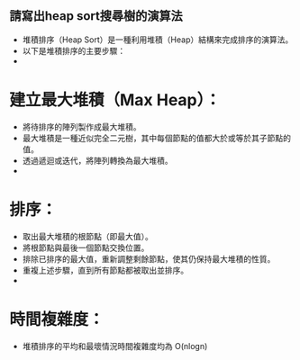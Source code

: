 ## 請寫出heap sort搜尋樹的演算法
- 堆積排序（Heap Sort）是一種利用堆積（Heap）結構來完成排序的演算法。
- 以下是堆積排序的主要步驟：
-
# 建立最大堆積（Max Heap）：
- 將待排序的陣列製作成最大堆積。
- 最大堆積是一種近似完全二元樹，其中每個節點的值都大於或等於其子節點的值。
- 透過遞迴或迭代，將陣列轉換為最大堆積。
-
# 排序：
- 取出最大堆積的根節點（即最大值）。
- 將根節點與最後一個節點交換位置。
- 排除已排序的最大值，重新調整剩餘節點，使其仍保持最大堆積的性質。
- 重複上述步驟，直到所有節點都被取出並排序。
-
# 時間複雜度：
- 堆積排序的平均和最壞情況時間複雜度均為 O(nlogn)
